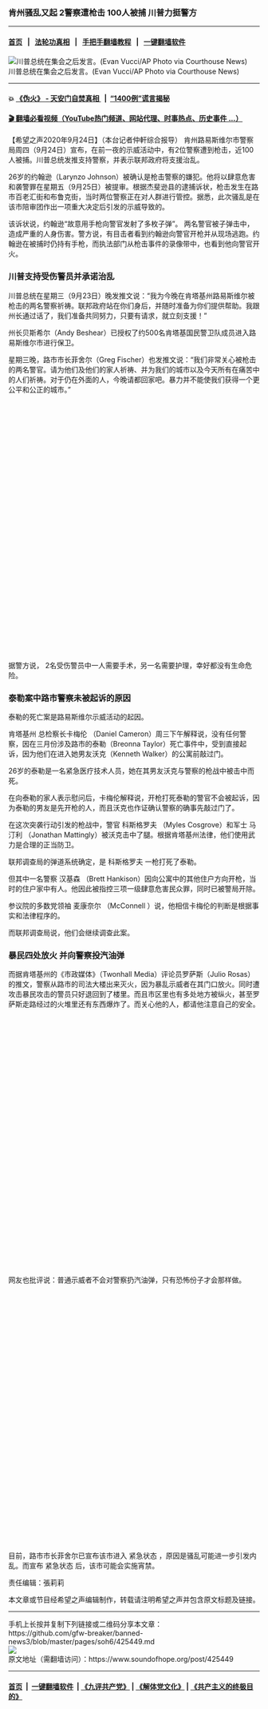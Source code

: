 ### 肯州骚乱又起 2警察遭枪击 100人被捕 川普力挺警方
------------------------

#### [首页](https://github.com/gfw-breaker/banned-news3/blob/master/README.md) &nbsp;&nbsp;|&nbsp;&nbsp; [法轮功真相](https://github.com/begood0513/basic/blob/master/README.md)  &nbsp;&nbsp;|&nbsp;&nbsp; [手把手翻墙教程](https://github.com/gfw-breaker/guides/wiki)  &nbsp;&nbsp;|&nbsp;&nbsp; [一键翻墙软件](https://github.com/gfw-breaker/nogfw/blob/master/README.md)  



<div><img alt="川普总统在集会之后发言。(Evan Vucci/AP Photo via Courthouse News) " src="https://img.soundofhope.org/2020-09/1600971644484.jpg"/>
<br/><figcaption class="caption">
 川普总统在集会之后发言。(Evan Vucci/AP Photo via Courthouse News)
</figcaption></div><hr/>

#### 💥 [《伪火》 - 天安门自焚真相 ](http://158.247.195.190:10000/videos/blog/weihuo.html)&nbsp; |&nbsp; [“1400例”谎言揭秘  ](http://158.247.195.190:10000/videos/blog/jiexi1400.html)

#### [ 🎬  翻墙必看视频（YouTube热门频道、网站代理、时事热点、历史事件 ...）](https://github.com/gfw-breaker/links/blob/master/banned.md)

<div><div class="Content__Wrapper sc-1bvya0-0 grZQxZ">
 <p class="meta-top">
  <span class="meta">
   【希望之声2020年9月24日】（本台记者仲軒综合报导）
  </span>
  肯州路易斯维尔市警察局周四（9月24日）宣布，在前一夜的示威活动中，有2位警察遭到枪击，近100人被捕。川普总统发推支持警察，并表示联邦政府将支援治乱。
 </p>
 <p>
  26岁的约翰逊（Larynzo Johnson）被确认是枪击警察的嫌犯。他将以肆意危害和袭警罪在星期五（9月25日）被提审。根据杰斐逊县的逮捕诉状，枪击发生在路市百老汇街和布鲁克街，当时两位警察正在对人群进行管控。据悉，此次骚乱是在该市陪审团作出一项重大决定后引发的示威导致的。
 </p>
 <p>
  该诉状说，约翰逊“故意用手枪向警官发射了多枚子弹”。 两名警官被子弹击中，造成严重的人身伤害。警方说，有目击者看到约翰逊向警官开枪并从现场逃跑。约翰逊在被捕时仍持有手枪，而执法部门从枪击事件的录像带中，也看到他向警官开火。
 </p>
 <h3>
  川普支持受伤警员并承诺治乱
 </h3>
 <p>
  川普总统在星期三（9月23日）晚发推文说：“我为今晚在肯塔基州路易斯维尔被枪击的两名警察祈祷。联邦政府站在你们身后，并随时准备为你们提供帮助。我跟州长通过话了，我们准备共同努力，只要有请求，就立刻支援！”
 </p>
 <div class="soh-embed">
  <div class="soh-embed-inner">
   <div class="iframely-embed" style="max-width: 550px;">
    <div class="iframely-responsive">
    </div>
   </div>
  </div>
 </div>
 <p>
  州长贝斯希尔（Andy Beshear）已授权了约500名肯塔基国民警卫队成员进入路易斯维尔市进行保卫。
 </p>
 <p>
  星期三晚，路市市长菲舍尔（Greg Fischer）也发推文说：“我们非常关心被枪击的两名警官。请为他们及他们的家人祈祷、并为我们的城市以及今天所有在痛苦中的人们祈祷。对于仍在外面的人，今晚请都回家吧。暴力并不能使我们获得一个更公平和公正的城市。”
 </p>
 <div class="soh-embed">
  <div class="soh-embed-inner">
   <div class="iframely-embed" style="max-width: 550px;">
    <div class="iframely-responsive" style="padding-bottom: 100%;">
    </div>
   </div>
  </div>
 </div>
 <p>
  据警方说， 2名受伤警员中一人需要手术，另一名需要护理，幸好都没有生命危险。
 </p>
 <h3>
  泰勒案中路市警察未被起诉的原因
 </h3>
 <p>
  泰勒的死亡案是路易斯维尔示威活动的起因。
 </p>
 <div class="AD_Embed__Wrap-sc-1xslmin-0 igMuqX module desktop">
  <div>
  </div>
 </div>
 <p>
  肯塔基州
  <ok href="/term/383509">
   总检察长卡梅伦
  </ok>
  （Daniel Cameron）周三下午解释说，没有任何警察，因在三月份涉及路市的泰勒（Breonna Taylor）死亡事件中，受到直接起诉，因为他们在进入她男友沃克（Kenneth Walker）的公寓前敲过门。
 </p>
 <p>
  26岁的泰勒是一名紧急医疗技术人员，她在其男友沃克与警察的枪战中被击中而死。
 </p>
 <p>
  在向泰勒的家人表示慰问后，卡梅伦解释说，开枪打死泰勒的警官不会被起诉，因为泰勒的男友是先开枪的人，而且沃克也作证确认警察的确事先敲过门了。
 </p>
 <p>
  在这次突袭行动引发的枪战中，警官
  <ok href="/term/383518">
   科斯格罗夫
  </ok>
  （Myles Cosgrove）和军士
  <ok href="/term/383521">
   马汀利
  </ok>
  （Jonathan Mattingly）被沃克击中了腿。根据肯塔基州法律，他们使用武力是合理的正当防卫。
 </p>
 <p>
  联邦调查局的弹道系统确定，是
  <ok href="/term/383518">
   科斯格罗夫
  </ok>
  一枪打死了泰勒。
 </p>
 <p>
  但其中一名警察
  <ok href="/term/383512">
   汉基森
  </ok>
  （Brett Hankison）因向公寓中的其他住户方向开枪，当时的住户家中有人。他因此被指控三项一级肆意危害民众罪，同时已被警局开除。
 </p>
 <p>
  参议院的多数党领袖
  <ok href="/term/1192">
   麦康奈尔
  </ok>
  （McConnell ）说，他相信卡梅伦的判断是根据事实和法律程序的。
 </p>
 <p>
  而联邦调查局说，他们会继续调查此案。
 </p>
 <h3>
  暴民四处放火 并向警察投汽油弹
 </h3>
 <p>
  而据肯塔基州的《市政媒体》（Twonhall Media）评论员罗萨斯（Julio Rosas）的推文，警察从路市的司法大楼出来灭火，因为暴乱示威者在其门口放火。同时遭攻击暴民攻击的警员只好退回到了楼里。而且市区里也有多处地方被纵火，甚至罗萨斯走路经过的火堆里还有东西爆炸了。而关心他的人，都请他注意自己的安全。
 </p>
 <div class="soh-embed">
  <div class="soh-embed-inner">
   <div class="iframely-embed" style="max-width: 550px;">
    <div class="iframely-responsive" style="padding-bottom: 100%;">
    </div>
   </div>
  </div>
 </div>
 <p>
  网友也批评说：普通示威者不会对警察扔汽油弹，只有恐怖份子才会那样做。
 </p>
 <div class="soh-embed">
  <div class="soh-embed-inner">
   <div class="iframely-embed" style="max-width: 550px;">
    <div class="iframely-responsive" style="padding-bottom: 100%;">
    </div>
   </div>
  </div>
 </div>
 <p>
  目前，路市市长菲舍尔已宣布该市进入
  <ok href="/term/19764">
   紧急状态
  </ok>
  ，原因是骚乱可能进一步引发内乱。而宣布
  <ok href="/term/19764">
   紧急状态
  </ok>
  后，该市可能会实施宵禁。
 </p>
 <p class="meta-btm">
  责任编辑：張莉莉
 </p>
 <p class="meta-btm">
  本文章或节目经希望之声编辑制作，转载请注明希望之声并包含原文标题及链接。
 </p>
</div>
</div>
<hr/>
手机上长按并复制下列链接或二维码分享本文章：<br/>
https://github.com/gfw-breaker/banned-news3/blob/master/pages/soh6/425449.md <br/>
<a href='https://github.com/gfw-breaker/banned-news3/blob/master/pages/soh6/425449.md'><img src='https://github.com/gfw-breaker/banned-news3/blob/master/pages/soh6/425449.md.png'/></a> <br/>
原文地址（需翻墙访问）：https://www.soundofhope.org/post/425449


------------------------
#### [首页](https://github.com/gfw-breaker/banned-news3/blob/master/README.md) &nbsp;|&nbsp; [一键翻墙软件](https://github.com/gfw-breaker/nogfw/blob/master/README.md) &nbsp;| [《九评共产党》](https://github.com/gfw-breaker/9ping.md/blob/master/README.md#九评之一评共产党是什么) | [《解体党文化》](https://github.com/gfw-breaker/jtdwh.md/blob/master/README.md) | [《共产主义的终极目的》](https://github.com/gfw-breaker/gczydzjmd.md/blob/master/README.md)


<img src='http://gfw-breaker.win/banned-news3/pages/soh6/425449.md' width='0px' height='0px'/>
